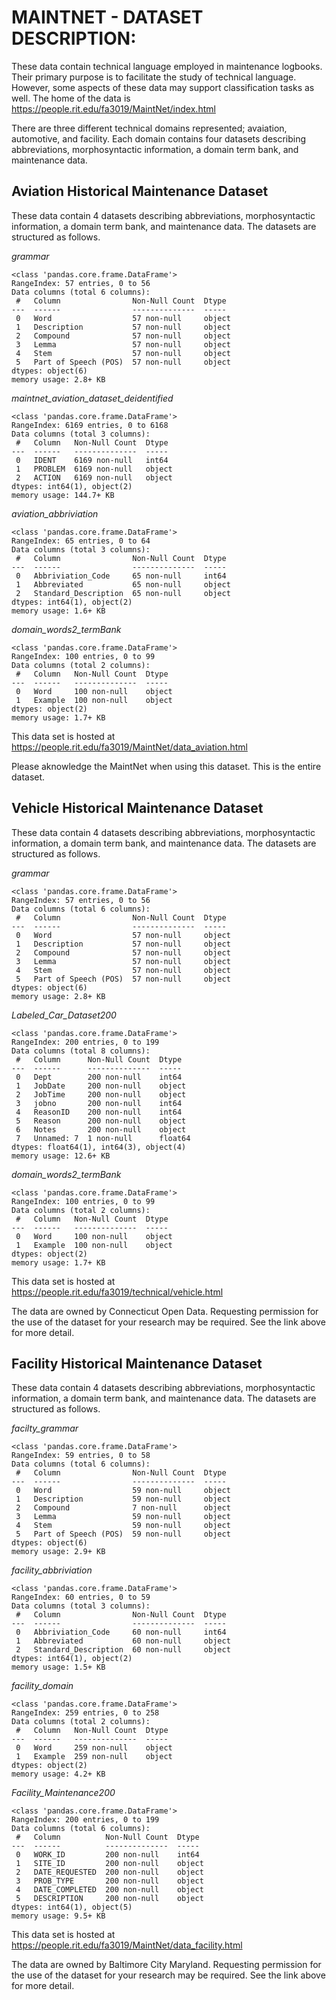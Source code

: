 
# MAINTNET - DATASET DESCRIPTION:

These data contain technical language employed in maintenance logbooks. Their primary purpose is to facilitate the study of technical language. However, some aspects of these data may support classification tasks as well. The home of the data is https://people.rit.edu/fa3019/MaintNet/index.html

There are three different technical domains represented; avaiation, automotive, and facility. Each domain contains four datasets describing abbreviations, morphosyntactic information, a domain term bank, and maintenance data.

## Aviation Historical Maintenance Dataset
These data contain 4 datasets describing abbreviations, morphosyntactic information, a domain term bank, and maintenance data. The datasets are structured as follows.

*grammar*
```
<class 'pandas.core.frame.DataFrame'>
RangeIndex: 57 entries, 0 to 56
Data columns (total 6 columns):
 #   Column                Non-Null Count  Dtype 
---  ------                --------------  ----- 
 0   Word                  57 non-null     object
 1   Description           57 non-null     object
 2   Compound              57 non-null     object
 3   Lemma                 57 non-null     object
 4   Stem                  57 non-null     object
 5   Part of Speech (POS)  57 non-null     object
dtypes: object(6)
memory usage: 2.8+ KB
```

*maintnet_aviation_dataset_deidentified*
```
<class 'pandas.core.frame.DataFrame'>
RangeIndex: 6169 entries, 0 to 6168
Data columns (total 3 columns):
 #   Column   Non-Null Count  Dtype 
---  ------   --------------  ----- 
 0   IDENT    6169 non-null   int64 
 1   PROBLEM  6169 non-null   object
 2   ACTION   6169 non-null   object
dtypes: int64(1), object(2)
memory usage: 144.7+ KB
```

*aviation_abbriviation*
```
<class 'pandas.core.frame.DataFrame'>
RangeIndex: 65 entries, 0 to 64
Data columns (total 3 columns):
 #   Column                Non-Null Count  Dtype 
---  ------                --------------  ----- 
 0   Abbriviation_Code     65 non-null     int64 
 1   Abbreviated           65 non-null     object
 2   Standard_Description  65 non-null     object
dtypes: int64(1), object(2)
memory usage: 1.6+ KB
```

*domain_words2_termBank*
```
<class 'pandas.core.frame.DataFrame'>
RangeIndex: 100 entries, 0 to 99
Data columns (total 2 columns):
 #   Column   Non-Null Count  Dtype 
---  ------   --------------  ----- 
 0   Word     100 non-null    object
 1   Example  100 non-null    object
dtypes: object(2)
memory usage: 1.7+ KB
```

This data set is hosted at https://people.rit.edu/fa3019/MaintNet/data_aviation.html

Please aknowledge the MaintNet when using this dataset.
This is the entire dataset.

## Vehicle Historical Maintenance Dataset
These data contain 4 datasets describing abbreviations, morphosyntactic information, a domain term bank, and maintenance data. The datasets are structured as follows.

*grammar*
```
<class 'pandas.core.frame.DataFrame'>
RangeIndex: 57 entries, 0 to 56
Data columns (total 6 columns):
 #   Column                Non-Null Count  Dtype 
---  ------                --------------  ----- 
 0   Word                  57 non-null     object
 1   Description           57 non-null     object
 2   Compound              57 non-null     object
 3   Lemma                 57 non-null     object
 4   Stem                  57 non-null     object
 5   Part of Speech (POS)  57 non-null     object
dtypes: object(6)
memory usage: 2.8+ KB
```

*Labeled_Car_Dataset200*
```
<class 'pandas.core.frame.DataFrame'>
RangeIndex: 200 entries, 0 to 199
Data columns (total 8 columns):
 #   Column      Non-Null Count  Dtype  
---  ------      --------------  -----  
 0   Dept        200 non-null    int64  
 1   JobDate     200 non-null    object 
 2   JobTime     200 non-null    object 
 3   jobno       200 non-null    int64  
 4   ReasonID    200 non-null    int64  
 5   Reason      200 non-null    object 
 6   Notes       200 non-null    object 
 7   Unnamed: 7  1 non-null      float64
dtypes: float64(1), int64(3), object(4)
memory usage: 12.6+ KB
```

*domain_words2_termBank*
```
<class 'pandas.core.frame.DataFrame'>
RangeIndex: 100 entries, 0 to 99
Data columns (total 2 columns):
 #   Column   Non-Null Count  Dtype 
---  ------   --------------  ----- 
 0   Word     100 non-null    object
 1   Example  100 non-null    object
dtypes: object(2)
memory usage: 1.7+ KB
```

This data set is hosted at https://people.rit.edu/fa3019/technical/vehicle.html

The data are owned by Connecticut Open Data. Requesting permission for the use of the dataset for your research may be required. See the link above for more detail.

## Facility Historical Maintenance Dataset
These data contain 4 datasets describing abbreviations, morphosyntactic information, a domain term bank, and maintenance data. The datasets are structured as follows.

*facilty_grammar*
```
<class 'pandas.core.frame.DataFrame'>
RangeIndex: 59 entries, 0 to 58
Data columns (total 6 columns):
 #   Column                Non-Null Count  Dtype 
---  ------                --------------  ----- 
 0   Word                  59 non-null     object
 1   Description           59 non-null     object
 2   Compound              7 non-null      object
 3   Lemma                 59 non-null     object
 4   Stem                  59 non-null     object
 5   Part of Speech (POS)  59 non-null     object
dtypes: object(6)
memory usage: 2.9+ KB
```

*facility_abbriviation*
```
<class 'pandas.core.frame.DataFrame'>
RangeIndex: 60 entries, 0 to 59
Data columns (total 3 columns):
 #   Column                Non-Null Count  Dtype 
---  ------                --------------  ----- 
 0   Abbriviation_Code     60 non-null     int64 
 1   Abbreviated           60 non-null     object
 2   Standard_Description  60 non-null     object
dtypes: int64(1), object(2)
memory usage: 1.5+ KB
```

*facility_domain*
```
<class 'pandas.core.frame.DataFrame'>
RangeIndex: 259 entries, 0 to 258
Data columns (total 2 columns):
 #   Column   Non-Null Count  Dtype 
---  ------   --------------  ----- 
 0   Word     259 non-null    object
 1   Example  259 non-null    object
dtypes: object(2)
memory usage: 4.2+ KB
```

*Facility_Maintenance200*
```
<class 'pandas.core.frame.DataFrame'>
RangeIndex: 200 entries, 0 to 199
Data columns (total 6 columns):
 #   Column          Non-Null Count  Dtype 
---  ------          --------------  ----- 
 0   WORK_ID         200 non-null    int64 
 1   SITE_ID         200 non-null    object
 2   DATE_REQUESTED  200 non-null    object
 3   PROB_TYPE       200 non-null    object
 4   DATE_COMPLETED  200 non-null    object
 5   DESCRIPTION     200 non-null    object
dtypes: int64(1), object(5)
memory usage: 9.5+ KB
```

This data set is hosted at https://people.rit.edu/fa3019/MaintNet/data_facility.html

The data are owned by Baltimore City Maryland. Requesting permission for the use of the dataset for your research may be required. See the link above for more detail.
